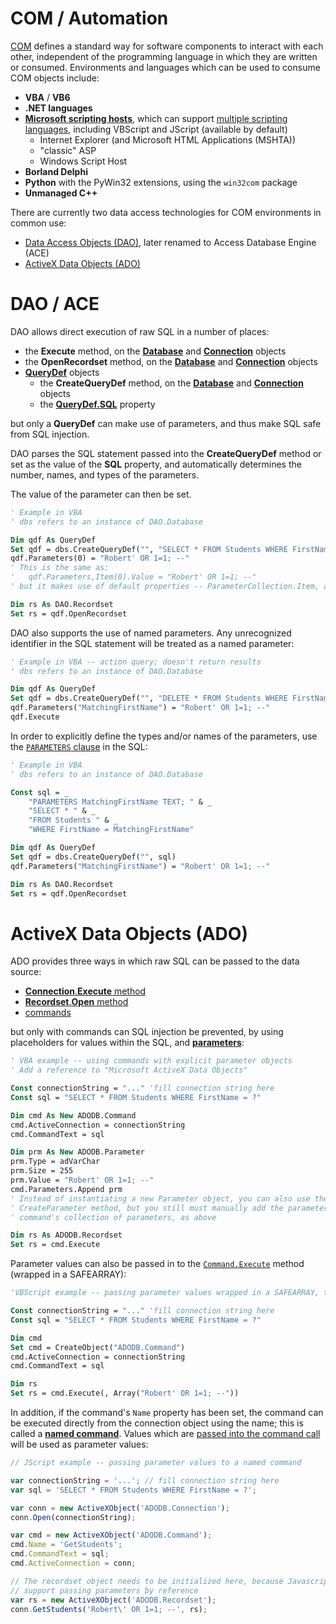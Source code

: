 COM / Automation
===

[COM](https://en.wikipedia.org/wiki/Component_Object_Model) defines a standard way for software components to interact with each other, independent of the programming language in which they are written or consumed. Environments and languages which can be used to consume COM objects include:

* **VBA** / **VB6**
* **.NET languages**
* [**Microsoft scripting hosts**](https://docs.microsoft.com/en-us/previous-versions/windows/internet-explorer/ie-developer/scripting-articles/fdee6589(v%3dvs.94)), which can support [multiple scripting languages](https://docs.microsoft.com/en-us/previous-versions/windows/internet-explorer/ie-developer/scripting-articles/xawadt95(v%3dvs.94)), including VBScript and JScript (available by default)
    * Internet Explorer (and Microsoft HTML Applications (MSHTA))
    * "classic" ASP
    * Windows Script Host
* **Borland Delphi**
* **Python** with the PyWin32 extensions, using the `win32com` package
* **Unmanaged C++**
        
There are currently two data access technologies for COM environments in common use:

* [Data Access Objects (DAO)](#dao--ace]), later renamed to Access Database Engine (ACE)
* [ActiveX Data Objects (ADO)](#activex-data-objects-ado)

DAO / ACE
===

DAO allows direct execution of raw SQL in a number of places:

* the **Execute** method, on the [**Database**](https://msdn.microsoft.com/en-us/library/office/ff197654.aspx) and [**Connection**](https://msdn.microsoft.com/en-us/library/office/ff835040.aspx) objects
* the **OpenRecordset** method, on the [**Database**](https://msdn.microsoft.com/en-us/library/office/ff820966.aspx) and [**Connection**](https://msdn.microsoft.com/en-us/library/office/ff194324.aspx) objects
* [**QueryDef**](https://msdn.microsoft.com/en-us/library/office/ff845129.aspx) objects
    * the **CreateQueryDef** method, on the [**Database**](https://msdn.microsoft.com/en-us/library/office/ff195966.aspx) and [**Connection**](https://msdn.microsoft.com/en-us/library/office/ff191860.aspx) objects
    * the [**QueryDef.SQL**](https://msdn.microsoft.com/en-us/library/office/ff845522.aspx) property

but only a **QueryDef** can make use of parameters, and thus make SQL safe from SQL injection.

DAO parses the SQL statement passed into the **CreateQueryDef** method or set as the value of the **SQL** property, and automatically determines the number, names, and types of the parameters.

The value of the parameter can then be set.
```vb
' Example in VBA
' dbs refers to an instance of DAO.Database

Dim qdf As QueryDef
Set qdf = dbs.CreateQueryDef("", "SELECT * FROM Students WHERE FirstName = ?")
qdf.Parameters(0) = "Robert' OR 1=1; --"
' This is the same as:
'   qdf.Parameters,Item(0).Value = "Robert' OR 1=1; --"
' but it makes use of default properties -- ParameterCollection.Item, and Parameter.Value

Dim rs As DAO.Recordset
Set rs = qdf.OpenRecordset
```
DAO also supports the use of named parameters. Any unrecognized identifier in the SQL statement will be treated as a named parameter:
```vb
' Example in VBA -- action query; doesn't return results
' dbs refers to an instance of DAO.Database

Dim qdf As QueryDef
Set qdf = dbs.CreateQueryDef("", "DELETE * FROM Students WHERE FirstName = MatchingFirstName")
qdf.Parameters("MatchingFirstName") = "Robert' OR 1=1; --"
qdf.Execute
```
In order to explicitly define the types and/or names of the parameters, use the [`PARAMETERS` clause](https://msdn.microsoft.com/en-us/library/office/ff845220.aspx?f=255&MSPPError=-2147217396) in the SQL:
```vb
' Example in VBA
' dbs refers to an instance of DAO.Database

Const sql = _
    "PARAMETERS MatchingFirstName TEXT; " & _
    "SELECT * " & _
    "FROM Students " & _
    "WHERE FirstName = MatchingFirstName"

Dim qdf As QueryDef
Set qdf = dbs.CreateQueryDef("", sql)
qdf.Parameters("MatchingFirstName") = "Robert' OR 1=1; --"

Dim rs As DAO.Recordset
Set rs = qdf.OpenRecordset
```

ActiveX Data Objects (ADO)
===

ADO provides three ways in which raw SQL can be passed to the data source:

* [**Connection**.**Execute** method](https://docs.microsoft.com/en-us/sql/ado/reference/ado-api/execute-method-ado-connection)
* [**Recordset**.**Open** method](https://docs.microsoft.com/en-us/sql/ado/reference/ado-api/open-method-ado-recordset)
* [commands](https://docs.microsoft.com/en-us/sql/ado/guide/data/preparing-and-executing-commands)

but only with commands can SQL injection be prevented, by using placeholders for values within the SQL, and [**parameters**](https://docs.microsoft.com/en-us/sql/ado/guide/data/command-object-parameters):

```vb
' VBA example -- using commands with explicit parameter objects
' Add a reference to "Microsoft ActiveX Data Objects"

Const connectionString = "..." 'fill connection string here
Const sql = "SELECT * FROM Students WHERE FirstName = ?"

Dim cmd As New ADODB.Command
cmd.ActiveConnection = connectionString
cmd.CommandText = sql

Dim prm As New ADODB.Parameter
prm.Type = adVarChar
prm.Size = 255
prm.Value = "Robert' OR 1=1; --"
cmd.Parameters.Append prm
' Instead of instantiating a new Parameter object, you can also use the command's
' CreateParameter method, but you still must manually add the parameter to the
' command's collection of parameters, as above

Dim rs As ADODB.Recordset
Set rs = cmd.Execute
```
Parameter values can also be passed in to the [`Command.Execute`](https://docs.microsoft.com/en-us/sql/ado/reference/ado-api/execute-method-ado-command?view=sql-server-2017) method (wrapped in a SAFEARRAY):
```vb
'VBScript example -- passing parameter values wrapped in a SAFEARRAY, to the Execute method

Const connectionString = "..." 'fill connection string here
Const sql = "SELECT * FROM Students WHERE FirstName = ?"

Dim cmd
Set cmd = CreateObject("ADODB.Command")
cmd.ActiveConnection = connectionString
cmd.CommandText = sql

Dim rs
Set rs = cmd.Execute(, Array("Robert' OR 1=1; --"))
```
In addition, if the command's `Name` property has been set, the command can be executed directly from the connection object using the name; this is called a [**named command**](https://docs.microsoft.com/en-us/sql/ado/guide/data/named-commands). Values which are [passed into the command call](https://docs.microsoft.com/en-us/sql/ado/guide/data/passing-parameters-to-a-named-command) will be used as parameter values:
```js
// JScript example -- passing parameter values to a named command

var connectionString = '...'; // fill connection string here
var sql = 'SELECT * FROM Students WHERE FirstName = ?';

var conn = new ActiveXObject('ADODB.Connection');
conn.Open(connectionString);

var cmd = new ActiveXObject('ADODB.Command');
cmd.Name = 'GetStudents';
cmd.CommandText = sql;
cmd.ActiveConnection = conn;

// The recordset object needs to be initialized here, because Javascript doesn't
// support passing parameters by reference
var rs = new ActiveXObject('ADODB.Recordset');
conn.GetStudents('Robert\' OR 1=1; --', rs);
```

